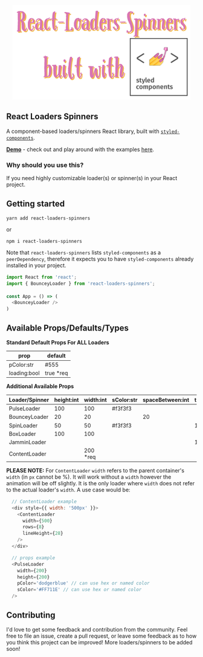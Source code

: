 <p align="center">
  <img src="src/images/react-loaders-spinners.png" alt="React-Loaders-Spinners" title="React-Loaders-Spinners" width="472" height="251" />
</p>

## React Loaders Spinners

A component-based loaders/spinners React library, built with [`styled-components`](https://github.com/styled-components/styled-components).

[**Demo**](https://codesandbox.io/s/2prqo9p5wn) - check out and play around with the examples [here](https://codesandbox.io/s/2prqo9p5wn).

### Why should you use this?

If you need highly customizable loader(s) or spinner(s) in your React project.

## Getting started

```
yarn add react-loaders-spinners
```
or
```
npm i react-loaders-spinners
```

Note that `react-loaders-spinners` lists `styled-components` as a `peerDependency`, therefore it expects you to have `styled-components` already installed in your project.

```javascript
import React from 'react';
import { BounceyLoader } from 'react-loaders-spinners';

const App = () => (
  <BounceyLoader />
)
```

## Available Props/Defaults/Types

**Standard Default Props For ALL Loaders**

|     prop     |  default  |
| ------------ | --------- |
| pColor:str   |  #555     |
| loading:bool | true *req |

**Additional Available Props**

|  Loader/Spinner  | height:int | width:int | sColor:str | spaceBetween:int | thickness:int | rows:int | lineHeight:int |
| ---------------- | ---------- | --------- | ---------- | ---------------- | ------------- | -------- | -------------- |
|    PulseLoader   |     100    |    100    |   #f3f3f3  |                  |               |          |                |
|   BounceyLoader  |     20     |    20     |            |        20        |               |          |                |
|    SpinLoader    |     50     |    50     |   #f3f3f3  |                  |      10       |          |                |
|    BoxLoader     |     100    |    100    |            |                  |               |          |                |
|   JamminLoader   |            |           |            |                  |      10       |          |                |
|   ContentLoader  |            | 200 *req  |            |                  |               | 4 *req   |       20       |

**PLEASE NOTE:** For `ContentLoader` `width` refers to the parent container's `width` (in `px` cannot be %).  It will work without a `width` however the animation will be off slightly. It is the only loader where `width` does not refer to the actual loader's `width`. A use case would be:
```javascript
  // ContentLoader example
  <div style={{ width: '500px' }}>
    <ContentLoader 
      width={500}
      rows={8}
      lineHeight={28}
    />
  </div>
```

```javascript
  // props example
  <PulseLoader 
    width={200}
    height={200}
    pColor='dodgerblue' // can use hex or named color
    sColor='#FF711E' // can use hex or named color
  />
```
## Contributing

I'd love to get some feedback and contribution from the community. Feel free to file an issue, create a pull request, or leave some feedback as to how you think this project can be improved! More loaders/spinners to be added soon!